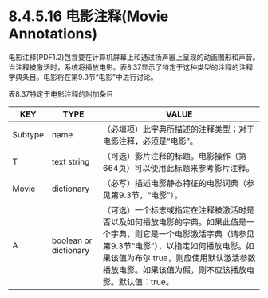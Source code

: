 # 8.4.5.16 电影注释(Movie Annotations)

电影注释(PDF1.2)包含要在计算机屏幕上和通过扬声器上呈现的动画图形和声音。当注释被激活时，系统将播放电影。表8.37显示了特定于这种类型的注释的注释字典条目。电影将在第9.3节“电影”中进行讨论。



表8.37特定于电影注释的附加条目

| KEY     | TYPE                  | VALUE                                                                                                                               |
| ------- | --------------------- | ----------------------------------------------------------------------------------------------------------------------------------- |
| Subtype | name                  | （必填项）此字典所描述的注释类型；对于电影注释，必须是“电影”。                                                                                                    |
| T       | text string           | （可选）影片注释的标题。电影操作（第664页）可以使用此标题来参考影片注释。                                                                                              |
| Movie   | dictionary            | （必写）描述电影静态特征的电影词典（参见第9.3节，“电影”）。                                                                                                    |
| A       | boolean or dictionary | （可选）一个标志或指定在注释被激活时是否以及如何播放电影的字典。如果此值是一个字典，则它是一个电影激活字典（请参见第9.3节“电影”），以指定如何播放电影。如果该值为布尔 true，则应使用默认激活参数播放电影。如果该值为假，则不应该播放电影。默认值：true。 |

